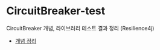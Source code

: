 # CircuitBreaker-test


CircuitBreaker 개념, 라이브러리 테스트 결과 정리 (Resilience4j)

- [개념 정리](./%EC%A0%95%EB%A6%AC.md)
